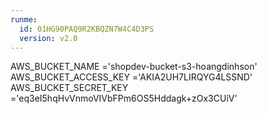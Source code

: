```yaml
---
runme:
  id: 01HG90PAQ9R2KBQZN7W4C4D3PS
  version: v2.0
---
```



AWS_BUCKET_NAME ='shopdev-bucket-s3-hoangdinhson'
AWS_BUCKET_ACCESS_KEY ='AKIA2UH7LIRQYG4LSSND'
AWS_BUCKET_SECRET_KEY ='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'